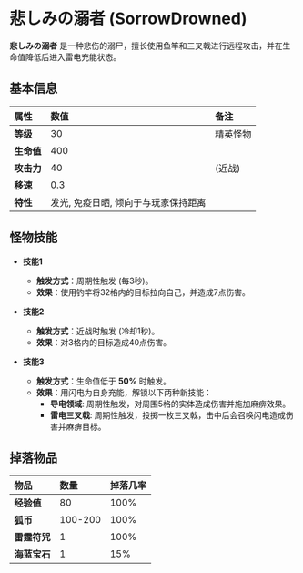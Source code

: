 # 悲しみの溺者 (SorrowDrowned)

**悲しみの溺者** 是一种悲伤的溺尸，擅长使用鱼竿和三叉戟进行远程攻击，并在生命值降低后进入雷电充能状态。

## 基本信息

| 属性 | 数值 | 备注 |
| :--- | :--- | :--- |
| **等级** | 30 | 精英怪物 |
| **生命值** | 400 | |
| **攻击力** | 40 | (近战) |
| **移速** | 0.3 | |
| **特性** | 发光, 免疫日晒,  倾向于与玩家保持距离 | |

## 怪物技能

- **技能1**
  - **触发方式**：周期性触发 (每3秒)。
  - **效果**：使用钓竿将32格内的目标拉向自己，并造成7点伤害。

- **技能2**
  - **触发方式**：近战时触发 (冷却1秒)。
  - **效果**：对3格内的目标造成40点伤害。

- **技能3**
  - **触发方式**：生命值低于 **50%** 时触发。
  - **效果**：用闪电为自身充能，解锁以下两种新技能：
    - **导电领域**: 周期性触发，对周围5格的实体造成伤害并施加麻痹效果。
    - **雷电三叉戟**: 周期性触发，投掷一枚三叉戟，击中后会召唤闪电造成伤害并麻痹目标。

## 掉落物品

| 物品 | 数量 | 掉落几率 |
| :--- | :--- | :--- |
| **经验值** | 80 | 100% |
| **狐币** | 100-200 | 100% |
| **雷霆符咒** | 1 | 100% |
| **海蓝宝石** | 1 | 15% |